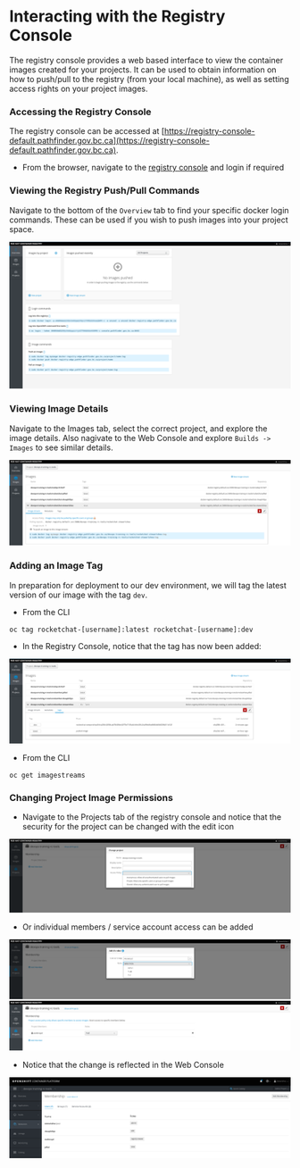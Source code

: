 # Interacting with the Registry Console
The registry console provides a web based interface to view the container images created for your projects. It can
be used to obtain information on how to push/pull to the registry (from your local machine), as well as setting access
rights on your project images. 


### Accessing the Registry Console
The registry console can be accessed at [https://registry-console-default.pathfinder.gov.bc.ca](https://registry-console-default.pathfinder.gov.bc.ca). 

- From the browser, navigate to the [registry console](https://registry-console-default.pathfinder.gov.bc.ca) and login if required


### Viewing the Registry Push/Pull Commands
Navigate to the bottom of the `Overview` tab to find your specific docker login commands. These can be used if you wish to push 
images into your project space. 

![](../assets/02_registry_console_overview.png)

### Viewing Image Details
Navigate to the Images tab, select the correct project, and explore the image details. Also nagivate to the Web Console and explore `Builds -> Images` 
to see similar details. 

![](../assets/02_registry_console_image_01.png)

### Adding an Image Tag
In preparation for deployment to our dev environment, we will tag the latest version of our image with the tag `dev`. 

- From the CLI

```
oc tag rocketchat-[username]:latest rocketchat-[username]:dev
```

- In the Registry Console, notice that the tag has now been added: 

![](../assets/02_registry_console_image_tag.png)

- From the CLI

```
oc get imagestreams
```

### Changing Project Image Permissions
- Navigate to the Projects tab of the registry console and notice that the security for the project can be changed with the edit icon

![](../assets/02_registry_console_project_edit.png)

- Or individual members / service account access can be added

![](../assets/02_registry_console_project_member_add.png)
![](../assets/02_registry_console_project_member_add_02.png)

- Notice that the change is reflected in the Web Console

![](../assets/02_membership_add.png)



